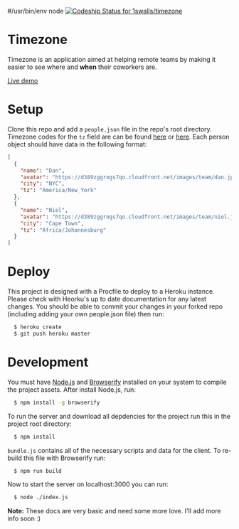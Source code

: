 #/usr/bin/env node
[ ![Codeship Status for 1swalls/timezone](https://codeship.com/projects/ae4c29b0-99b0-0132-090e-4a82b032eee7/status?branch=master)](https://codeship.com/projects/63709)

# Timezone

Timezone is an application aimed at helping remote teams by making it easier
to see where and **when** their coworkers are.

[Live demo](http://timezone.djfarrelly.com)

# Setup

Clone this repo and add a `people.json` file in the repo's root directory. 
Timezone codes for the `tz` field are can be found [here](http://en.wikipedia.org/wiki/List_of_tz_database_time_zones) or [here](http://momentjs.com/timezone/). 
Each person object should have data in the following format:

```json
[
  {
    "name": "Dan",
    "avatar": "https://d389zggrogs7qo.cloudfront.net/images/team/dan.jpg",
    "city": "NYC",
    "tz": "America/New_York"
  },
  {
    "name": "Niel",
    "avatar": "https://d389zggrogs7qo.cloudfront.net/images/team/niel.jpg",
    "city": "Cape Town",
    "tz": "Africa/Johannesburg"
  }
]
```


# Deploy

This project is designed with a Procfile to deploy to a Heroku instance. Please
check with Heorku's up to date documentation for any latest changes. You should
be able to commit your changes in your forked repo (including adding your own 
people.json file) then run:

```bash
  $ heroku create
  $ git push heroku master
```


# Development

You must have [Node.js](http://nodejs.org/) and [Browserify](http://browserify.org/)
installed on your system to compile the project assets. After install Node.js, run:

```bash
  $ npm install -g browserify
```

To run the server and download all depdencies for the project run this in the
project root directory:

```bash
  $ npm install
```

`bundle.js` contains all of the necessary scripts and data for the client.
To re-build this file with Browserify run:

```bash
  $ npm run build
```

Now to start the server on localhost:3000 you can run:

```bash
  $ node ./index.js
```

**Note:** These docs are very basic and need some more love. I'll add more info
soon  :)
